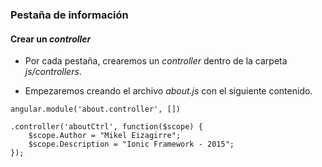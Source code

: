 ### Pestaña de información
#### Crear un *controller*


- Por cada pestaña, crearemos un *controller* dentro de la carpeta *js/controllers*.

- Empezaremos creando el archivo *about.js* con el siguiente contenido.

```
angular.module('about.controller', [])

.controller('aboutCtrl', function($scope) {
    $scope.Author = "Mikel Eizagirre";
    $scope.Description = "Ionic Framework - 2015";
});
```
